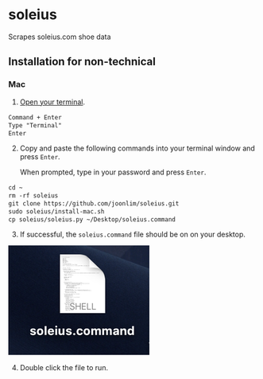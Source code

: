 # soleius

Scrapes soleius.com shoe data

## Installation for non-technical

### Mac

1. [Open your terminal](https://www.wikihow.com/Open-a-Terminal-Window-in-Mac).

```
Command + Enter
Type "Terminal"
Enter
```

2. Copy and paste the following commands into your terminal window and press `Enter`.

   When prompted, type in your password and press `Enter`.

```
cd ~
rm -rf soleius
git clone https://github.com/joonlim/soleius.git
sudo soleius/install-mac.sh
cp soleius/soleius.py ~/Desktop/soleius.command
```

3. If successful, the `soleius.command` file should be  on on your desktop.

![soleius.command on desktop](soleius.command.png)

4. Double click the file to run.
